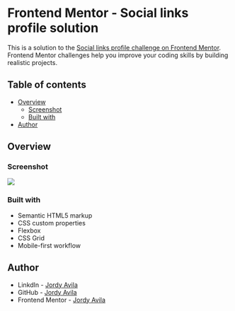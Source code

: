 # Frontend Mentor - Social links profile solution

This is a solution to the [Social links profile challenge on Frontend Mentor](https://www.frontendmentor.io/challenges/social-links-profile-UG32l9m6dQ). Frontend Mentor challenges help you improve your coding skills by building realistic projects. 

## Table of contents

- [Overview](#overview)
  - [Screenshot](#screenshot)
  - [Built with](#built-with)
- [Author](#author)

## Overview

### Screenshot

![](./assets/images/solution.png)

### Built with

- Semantic HTML5 markup
- CSS custom properties
- Flexbox
- CSS Grid
- Mobile-first workflow

## Author

- LinkdIn - [Jordy Avila](https://www.linkedin.com/in/jordy-avila-706852251/)
- GitHub - [Jordy Avila](https://github.com/Jordy01090)
- Frontend Mentor - [Jordy Avila](https://www.frontendmentor.io/profile/Jordy01090)



